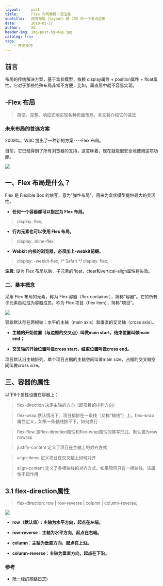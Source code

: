 ```yaml
---
layout:     post
title:      Flex 布局教程：语法篇
subtitle:   网页布局（layout）是 CSS 的一个重点应用
date:       2019-02-27
author:     XZ
header-img: img/post-bg-map.jpg
catalog: true
tags:
    - 开发技巧
---
```


## 前言

布局的传统解决方案，基于盒状模型，依赖 display属性 + position属性 + float属性。它对于那些特殊布局非常不方便，比如，垂直居中就不容易实现。


## -Flex 布局

> 简便、完整、响应式地实现各种页面布局，本文将介绍它的语法

### 未来布局的首选方案 

2009年，W3C 提出了一种新的方案----Flex 布局。

目前，它已经得到了所有浏览器的支持，这意味着，现在就能很安全地使用这项功能。

![](http://www.ruanyifeng.com/blogimg/asset/2015/bg2015071003.jpg)

## 一、Flex 布局是什么？

Flex 是 Flexible Box 的缩写，意为"弹性布局"，用来为盒状模型提供最大的灵活性。

- **任何一个容器都可以指定为 Flex 布局。**

> display: flex;

- **行内元素也可以使用 Flex 布局。**

> display: inline-flex;

- **Webkit 内核的浏览器，必须加上-webkit前缀。**

> display: -webkit-flex; /* Safari */
> display: flex;

**注意**: 设为 Flex 布局以后，子元素的float、clear和vertical-align属性将失效。

### 二、基本概念

采用 Flex 布局的元素，称为 Flex 容器（flex container），简称"容器"。它的所有子元素自动成为容器成员，称为 Flex 项目（flex item），简称"项目"。

![](http://www.ruanyifeng.com/blogimg/asset/2015/bg2015071004.png)

容器默认存在两根轴：水平的主轴（main axis）和垂直的交叉轴（cross axis）。

- **主轴的开始位置（与边框的交叉点）叫做main start，结束位置叫做main end；**

- **交叉轴的开始位置叫做cross start，结束位置叫做cross end。**

项目默认沿主轴排列。单个项目占据的主轴空间叫做main size，占据的交叉轴空间叫做cross size。

## 三、容器的属性

以下6个属性设置在容器上：

> flex-direction     决定主轴的方向（即项目的排列方向）

> flex-wrap      默认情况下，项目都排在一条线（又称"轴线"）上。flex-wrap属性定义，如果一条轴线排不下，如何换行

> flex-flow         是flex-direction属性和flex-wrap属性的简写形式，默认值为row nowrap

> justify-content     定义了项目在主轴上的对齐方式

> align-items     定义项目在交叉轴上如何对齐

> align-content     定义了多根轴线的对齐方式。如果项目只有一根轴线，该属性不起作用

## 3.1 flex-direction属性 

> flex-direction: row | row-reverse | column | column-reverse;

![](http://www.ruanyifeng.com/blogimg/asset/2015/bg2015071005.png)

- **row（默认值）：主轴为水平方向，起点在左端。**

- **row-reverse：主轴为水平方向，起点在右端。**

- **column：主轴为垂直方向，起点在上沿。**

- **column-reverse：主轴为垂直方向，起点在下沿。**



### 参考

- [阮一峰的网络日志](http://www.ruanyifeng.com/blog/2015/07/flex-grammar.html?utm_source=tuicool))

 

